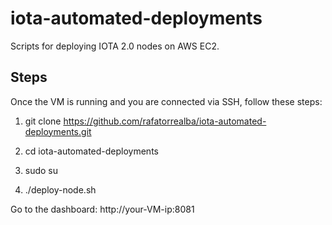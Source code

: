 # iota-automated-deployments
Scripts for deploying IOTA 2.0 nodes on AWS EC2.

## Steps
Once the VM is running and you are connected via SSH, follow these steps:

1. git clone https://github.com/rafatorrealba/iota-automated-deployments.git

2. cd iota-automated-deployments

3. sudo su

4. ./deploy-node.sh

Go to the dashboard: http://your-VM-ip:8081
